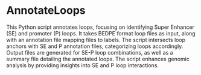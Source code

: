 # AnnotateLoops
 This Python script annotates loops, focusing on identifying Super Enhancer (SE) and promoter (P) loops. It takes BEDPE format loop files as input, along with an annotation file mapping files to labels. The script intersects loop anchors with SE and P annotation files, categorizing loops accordingly. Output files are generated for SE-P loop combinations, as well as a summary file detailing the annotated loops. The script enhances genomic analysis by providing insights into SE and P loop interactions.